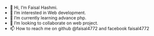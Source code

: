 - 👋 Hi, I’m Faisal Hashmi.
- 👀 I’m interested in Web development.
- 🌱 I’m currently learning advance php.
- 💞️ I’m looking to collaborate on web project.
- 📫 How to reach me on github @faisal4772 and facebook faisal4772

<!---
faisal4772/faisal4772 is a ✨ special ✨ repository because its `README.md` (this file) appears on your GitHub profile.
You can click the Preview link to take a look at your changes.
--->

